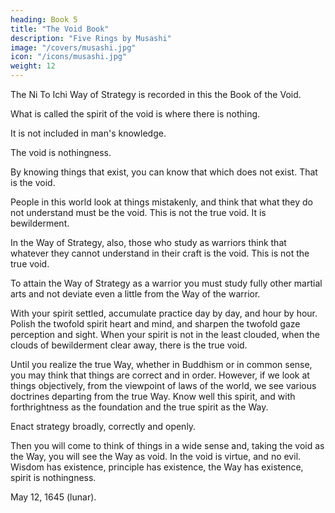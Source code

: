 ```yaml
---
heading: Book 5
title: "The Void Book"
description: "Five Rings by Musashi"
image: "/covers/musashi.jpg"
icon: "/icons/musashi.jpg"
weight: 12
---
```



The Ni To Ichi Way of Strategy is recorded in this the Book of the Void.

What is called the spirit of the void is where there is nothing. 

It is not included in man's knowledge.

The void is nothingness. 

By knowing things that exist, you can know that which does not exist. That is the void.

People in this world look at things mistakenly, and think that what they do not understand must be the void. This is not the true void. It is bewilderment.

In the Way of Strategy, also, those who study as warriors think that whatever they cannot understand in their craft is the void. This is not the true void.

To attain the Way of Strategy as a warrior you must study fully other martial arts and not deviate even a little from the Way of the warrior. 

With your spirit settled, accumulate practice day by day, and hour by hour. Polish the twofold spirit heart and mind, and sharpen the twofold gaze perception and sight. When your spirit is not in the least clouded, when the clouds of bewilderment clear away, there is the true void.

Until you realize the true Way, whether in Buddhism or in common sense, you may think that things are correct and in order. However, if we look at things objectively, from the viewpoint of laws of the world, we see various doctrines departing from the true Way. Know well this spirit, and with forthrightness as the foundation and the true spirit as the Way.

Enact strategy broadly, correctly and openly.

Then you will come to think of things in a wide sense and, taking the void as the Way, you will see the Way as void.
In the void is virtue, and no evil. Wisdom has existence, principle has existence, the Way has existence, spirit is nothingness.

May 12, 1645 (lunar)<!--
12th day of the 5th month 1645 , second year of Shoho (1645) -->.
<!-- Teruro Magonojo -->

